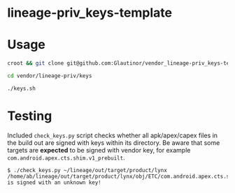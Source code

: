 # lineage-priv_keys-template

# Usage

```bash
croot && git clone git@github.com:Glautinor/vendor_lineage-priv_keys-template.git vendor/lineage-priv/keys
```

```bash
cd vendor/lineage-priv/keys
```

```
./keys.sh
```

# Testing

Included `check_keys.py` script checks whether all apk/apex/capex files in the build out are signed with keys within its directory. Be aware that some targets are **expected** to be signed with vendor key, for example `com.android.apex.cts.shim.v1_prebuilt`.

```
$ ./check_keys.py ~/lineage/out/target/product/lynx
/home/ab/lineage/out/target/product/lynx/obj/ETC/com.android.apex.cts.shim.v1_prebuilt_intermediates/com.android.apex.cts.shim.apex is signed with an unknown key!
```
